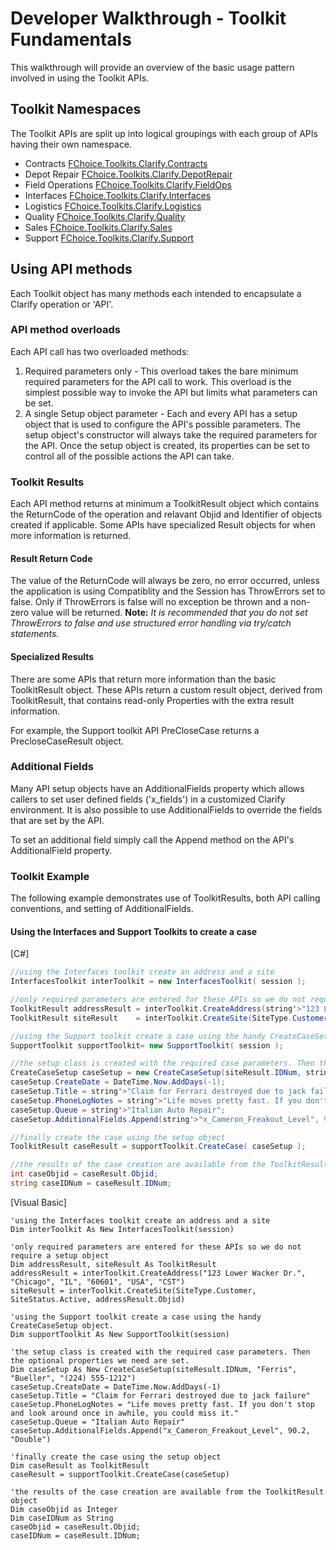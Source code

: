 # Developer Walkthrough - Toolkit Fundamentals

This walkthrough will provide an overview of the basic usage pattern involved in using the Toolkit APIs.

## Toolkit Namespaces

The Toolkit APIs are split up into logical groupings with each group of APIs having their own namespace.

* Contracts	[FChoice.Toolkits.Clarify.Contracts](../../api/FChoice.Toolkits.Clarify.Contracts.md)
* Depot Repair	[FChoice.Toolkits.Clarify.DepotRepair](../../api/FChoice.Toolkits.Clarify.DepotRepair.md)
* Field Operations	[FChoice.Toolkits.Clarify.FieldOps](../../api/FChoice.Toolkits.Clarify.FieldOps.md)
* Interfaces	[FChoice.Toolkits.Clarify.Interfaces](../../api/FChoice.Toolkits.Clarify.Interfaces.md)
* Logistics	[FChoice.Toolkits.Clarify.Logistics](../../api/FChoice.Toolkits.Clarify.Logistics.md)
* Quality	[FChoice.Toolkits.Clarify.Quality](../../api/FChoice.Toolkits.Clarify.Quality.md)
* Sales	[FChoice.Toolkits.Clarify.Sales](../../api/FChoice.Toolkits.Clarify.Sales.md)
* Support	[FChoice.Toolkits.Clarify.Support](../../api/FChoice.Toolkits.Clarify.Support.md)

## Using API methods

Each Toolkit object has many methods each intended to encapsulate a Clarify operation or \'API\'.

### API method overloads

Each API call has two overloaded methods:

1. Required parameters only - This overload takes the bare minimum required parameters for the API call to work. This overload is the simplest possible way to invoke the API but limits what parameters can be set.
1. A single Setup object parameter - Each and every API has a setup object that is used to configure the API's possible parameters. The setup object's constructor will always take the required parameters for the API. Once the setup object is created, its properties can be set to control all of the possible actions the API can take.

### Toolkit Results

Each API method returns at minimum a ToolkitResult object which contains the ReturnCode of the operation and relavant Objid and Identifier of objects created if applicable. Some APIs have specialized Result objects for when more information is returned.

#### Result Return Code

The value of the ReturnCode will always be zero, no error occurred, unless the application is using Compatiblity and the Session has ThrowErrors set to false. Only if ThrowErrors is false will no exception be thrown and a non-zero value will be returned. **Note:** *It is recommended that you do not set ThrowErrors to false and use structured error handling via try/catch statements.*

#### Specialized Results

There are some APIs that return more information than the basic ToolkitResult object. These APIs return a custom result object, derived from ToolkitResult, that contains read-only Properties with the extra result information.

For example, the Support toolkit API PreCloseCase returns a PrecloseCaseResult object.

### Additional Fields

Many API setup objects have an AdditionalFields property which allows callers to set user defined fields ('x_fields') in a customized Clarify environment. It is also possible to use AdditionalFields to override the fields that are set by the API.

To set an additional field simply call the Append method on the API's AdditionalField property.

### Toolkit Example

The following example demonstrates use of ToolkitResults, both API calling conventions, and setting of AdditionalFields.

#### Using the Interfaces and Support Toolkits to create a case

[C#] 
```csharp
//using the Interfaces toolkit create an address and a site 
InterfacesToolkit interToolkit = new InterfacesToolkit( session );

//only required parameters are entered for these APIs so we do not require a setup object
ToolkitResult addressResult = interToolkit.CreateAddress(string'>"123 Lower Wacker Dr.", string'>"Chicago", string'>"IL", string'>"60601", string'>"USA", string'>"CST" );
ToolkitResult siteResult    = interToolkit.CreateSite(SiteType.Customer, SiteStatus.Active, addressResult.Objid);

//using the Support toolkit create a case using the handy CreateCaseSetup object. 
SupportToolkit supportToolkit= new SupportToolkit( session );

//the setup class is created with the required case parameters. Then the optional properties we need are set.
CreateCaseSetup caseSetup = new CreateCaseSetup(siteResult.IDNum, string'>"Ferris", string'>"Bueller", string'>"(224) 555-1212");
caseSetup.CreateDate = DateTime.Now.AddDays(-1);
caseSetup.Title = string'>"Claim for Ferrari destroyed due to jack failure";
caseSetup.PhoneLogNotes = string'>"Life moves pretty fast. If you don't stop and look around once in awhile, you could miss it.";
caseSetup.Queue = string'>"Italian Auto Repair";
caseSetup.AdditionalFields.Append(string'>"x_Cameron_Freakout_Level", 90.2, string'>"Double");

//finally create the case using the setup object
ToolkitResult caseResult = supportToolkit.CreateCase( caseSetup );

//the results of the case creation are available from the ToolkitResult object
int caseObjid = caseResult.Objid;
string caseIDNum = caseResult.IDNum;
```

[Visual Basic] 
```vbnet
'using the Interfaces toolkit create an address and a site 
Dim interToolkit As New InterfacesToolkit(session)

'only required parameters are entered for these APIs so we do not require a setup object
Dim addressResult, siteResult As ToolkitResult
addressResult = interToolkit.CreateAddress("123 Lower Wacker Dr.", "Chicago", "IL", "60601", "USA", "CST")
siteResult = interToolkit.CreateSite(SiteType.Customer, SiteStatus.Active, addressResult.Objid)

'using the Support toolkit create a case using the handy CreateCaseSetup object. 
Dim supportToolkit As New SupportToolkit(session)

'the setup class is created with the required case parameters. Then the optional properties we need are set.
Dim caseSetup As New CreateCaseSetup(siteResult.IDNum, "Ferris", "Bueller", "(224) 555-1212")
caseSetup.CreateDate = DateTime.Now.AddDays(-1)
caseSetup.Title = "Claim for Ferrari destroyed due to jack failure"
caseSetup.PhoneLogNotes = "Life moves pretty fast. If you don't stop and look around once in awhile, you could miss it."
caseSetup.Queue = "Italian Auto Repair"
caseSetup.AdditionalFields.Append("x_Cameron_Freakout_Level", 90.2, "Double")

'finally create the case using the setup object
Dim caseResult as ToolkitResult
caseResult = supportToolkit.CreateCase(caseSetup)

'the results of the case creation are available from the ToolkitResult object
Dim caseObjid as Integer
Dim caseIDNum as String
caseObjid = caseResult.Objid;
caseIDNum = caseResult.IDNum;
```
